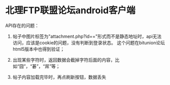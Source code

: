 北理FTP联盟论坛android客户端
====================================
API存在的问题：
1. 帖子中图片标签为"attachment.php?id=="形式而不是静态地址时，api无法访问，应该是cookie的问题，没有判断到登录状态。
这个问题在bitunion论坛html5版本中也得到验证；
2. 出现某些字符时，返回数据会截掉字符后面的内容，比如“囧”，“碁”，“屌”等；


1. 帖子内容加载完毕时，再点刷新按钮，数据丢失
